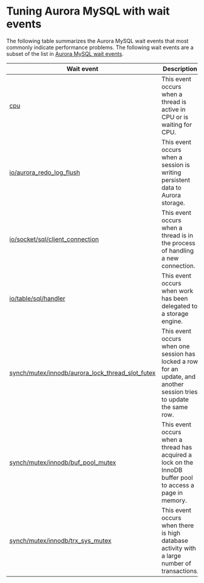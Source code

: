 # Tuning Aurora MySQL with wait events<a name="AuroraMySQL.Managing.Tuning.wait-events"></a>

The following table summarizes the Aurora MySQL wait events that most commonly indicate performance problems\. The following wait events are a subset of the list in [Aurora MySQL wait events](AuroraMySQL.Reference.md#AuroraMySQL.Reference.Waitevents)\.


| Wait event | Description | 
| --- | --- | 
|  [cpu](ams-waits.cpu.md)  |  This event occurs when a thread is active in CPU or is waiting for CPU\.  | 
|  [io/aurora\_redo\_log\_flush](ams-waits.io-auredologflush.md)  |  This event occurs when a session is writing persistent data to Aurora storage\.  | 
|  [io/socket/sql/client\_connection](ams-waits.client-connection.md)  |  This event occurs when a thread is in the process of handling a new connection\.  | 
|  [io/table/sql/handler](ams-waits.waitio.md)  |  This event occurs when work has been delegated to a storage engine\.   | 
|  [synch/mutex/innodb/aurora\_lock\_thread\_slot\_futex](ams-waits.waitsynch.md)  |  This event occurs when one session has locked a row for an update, and another session tries to update the same row\.  | 
|  [synch/mutex/innodb/buf\_pool\_mutex](ams-waits.bufpoolmutex.md)  |  This event occurs when a thread has acquired a lock on the InnoDB buffer pool to access a page in memory\.  | 
|  [synch/mutex/innodb/trx\_sys\_mutex](ams-waits.trxsysmutex.md)  |  This event occurs when there is high database activity with a large number of transactions\.  | 
